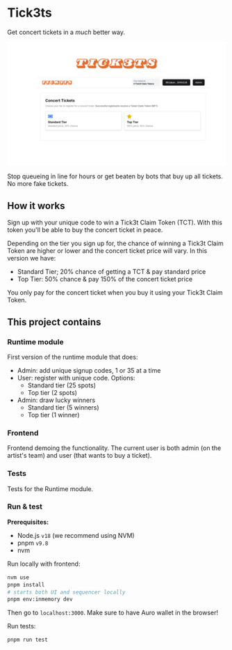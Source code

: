 # Tick3ts

Get concert tickets in a *much* better way.


<p align="center">
  <img src="https://github.com/ewynx/tick3ts/blob/main/Tick3ts-slide.png" title="hover text">
</p>

Stop queueing in line for hours or get beaten by bots that buy up all tickets. No more fake tickets. 

## How it works

Sign up with your unique code to win a Tick3t Claim Token (TCT). With this token you'll be able to buy the concert ticket in peace.

Depending on the tier you sign up for, the chance of winning a Tick3t Claim Token are higher or lower and the concert ticket price will vary. In this version we have:
- Standard Tier; 20% chance of getting a TCT & pay standard price
- Top Tier: 50% chance & pay 150% of the concert ticket price

You only pay for the concert ticket when you buy it using your Tick3t Claim Token. 

## This project contains

### Runtime module
First version of the runtime module that does:
- Admin: add unique signup codes, 1 or 35 at a time
- User: register with unique code. Options:
  - Standard tier (25 spots)
  - Top tier (2 spots)
- Admin: draw lucky winners
  - Standard tier (5 winners)
  - Top tier (1 winner)

### Frontend
Frontend demoing the functionality. The current user is both admin (on the artist's team) and user (that wants to buy a ticket).

### Tests
Tests for the Runtime module.

### Run & test

**Prerequisites:**

- Node.js `v18` (we recommend using NVM)
- pnpm `v9.8`
- nvm

Run locally with frontend:

```zsh
nvm use
pnpm install
# starts both UI and sequencer locally
pnpm env:inmemory dev
```

Then go to `localhost:3000`. Make sure to have Auro wallet in the browser!

Run tests:

```zsh
pnpm run test
```
